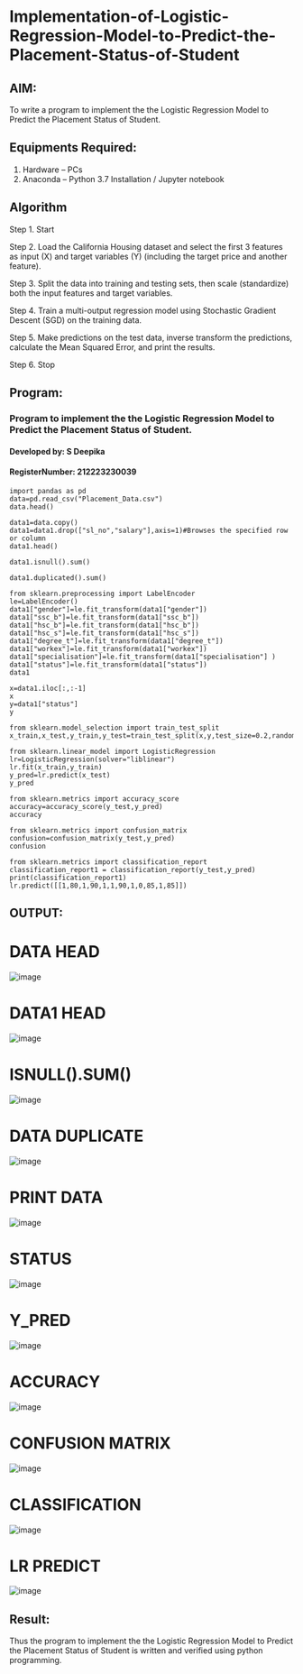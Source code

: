 # Implementation-of-Logistic-Regression-Model-to-Predict-the-Placement-Status-of-Student

## AIM:
To write a program to implement the the Logistic Regression Model to Predict the Placement Status of Student.

## Equipments Required:
1. Hardware – PCs
2. Anaconda – Python 3.7 Installation / Jupyter notebook

## Algorithm
Step 1. Start

Step 2. Load the California Housing dataset and select the first 3 features as input (X) and target variables (Y) (including the target price and another feature).

Step 3. Split the data into training and testing sets, then scale (standardize) both the input features and target variables.

Step 4. Train a multi-output regression model using Stochastic Gradient Descent (SGD) on the training data.

Step 5. Make predictions on the test data, inverse transform the predictions, calculate the Mean Squared Error, and print the results.

Step 6. Stop

## Program:

### Program to implement the the Logistic Regression Model to Predict the Placement Status of Student.
#### Developed by: S Deepika
#### RegisterNumber: 212223230039

```
import pandas as pd
data=pd.read_csv("Placement_Data.csv")
data.head()

data1=data.copy()
data1=data1.drop(["sl_no","salary"],axis=1)#Browses the specified row or column
data1.head()

data1.isnull().sum()

data1.duplicated().sum()

from sklearn.preprocessing import LabelEncoder
le=LabelEncoder()
data1["gender"]=le.fit_transform(data1["gender"])
data1["ssc_b"]=le.fit_transform(data1["ssc_b"])
data1["hsc_b"]=le.fit_transform(data1["hsc_b"])
data1["hsc_s"]=le.fit_transform(data1["hsc_s"])
data1["degree_t"]=le.fit_transform(data1["degree_t"])
data1["workex"]=le.fit_transform(data1["workex"])
data1["specialisation"]=le.fit_transform(data1["specialisation"] )     
data1["status"]=le.fit_transform(data1["status"])       
data1 

x=data1.iloc[:,:-1]
x
y=data1["status"]
y

from sklearn.model_selection import train_test_split
x_train,x_test,y_train,y_test=train_test_split(x,y,test_size=0.2,random_state=0)

from sklearn.linear_model import LogisticRegression
lr=LogisticRegression(solver="liblinear")
lr.fit(x_train,y_train)
y_pred=lr.predict(x_test)
y_pred

from sklearn.metrics import accuracy_score
accuracy=accuracy_score(y_test,y_pred)
accuracy

from sklearn.metrics import confusion_matrix
confusion=confusion_matrix(y_test,y_pred)
confusion

from sklearn.metrics import classification_report
classification_report1 = classification_report(y_test,y_pred)
print(classification_report1)
lr.predict([[1,80,1,90,1,1,90,1,0,85,1,85]])

```
## OUTPUT:


# DATA HEAD
![image](https://github.com/user-attachments/assets/f78e5f92-9dd3-4f39-8dae-a01edbfb1e08)

# DATA1 HEAD
![image](https://github.com/user-attachments/assets/3920fd1a-44d4-4c79-8296-8212ae774093)

# ISNULL().SUM()
![image](https://github.com/user-attachments/assets/b5b504eb-15d8-4274-b718-92f1d6b275b6)

# DATA DUPLICATE

![image](https://github.com/user-attachments/assets/cb6f4829-ee11-4252-8fa8-127cbd87697e)

# PRINT DATA

![image](https://github.com/user-attachments/assets/f4d8def8-3789-4f61-9ef8-6fb060718f6b)

# STATUS

![image](https://github.com/user-attachments/assets/f22c4c5c-1e60-437b-a4c7-02e198c73110)

# Y_PRED

![image](https://github.com/user-attachments/assets/9d396877-4d02-4ed4-92ea-dbbe7534ee1a)

# ACCURACY

![image](https://github.com/user-attachments/assets/bdfa007e-3ee3-4d82-8b4d-378b9ae3d0d5)

# CONFUSION MATRIX

![image](https://github.com/user-attachments/assets/6da6ad6a-66fa-43f7-a6d4-56363113f979)

# CLASSIFICATION

![image](https://github.com/user-attachments/assets/b1398038-74d4-415b-8d4d-700ceb1bb86f)

# LR PREDICT

![image](https://github.com/user-attachments/assets/610db60b-96c3-4c75-8694-7e7394d3e188)















## Result:
Thus the program to implement the the Logistic Regression Model to Predict the Placement Status of Student is written and verified using python programming.
